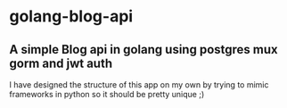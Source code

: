 # golang-blog-api


## A simple Blog api in golang using postgres mux gorm and jwt auth

I have designed the structure of this app on my own by trying to mimic frameworks in python so it should be pretty unique ;)
